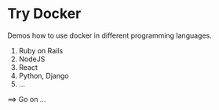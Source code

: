 # Try Docker

Demos how to use docker in different programming languages.


1. Ruby on Rails
2. NodeJS
3. React
4. Python, Django
5. ...


==> Go on ...

